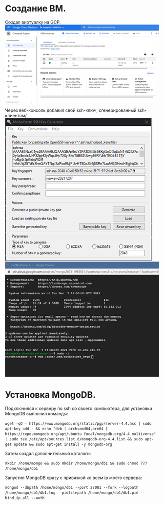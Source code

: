 # Создание ВМ.

Создал виртуалку на GCP.
![alt text](https://github.com/kot-mechanic/mongodb_otus/blob/main/screen/2021-12-07%2019_23_44-Window.png)

Через веб-консоль добавил свой ssh-ключ, сгенерированный ssh-клиентом/
![alt text](https://github.com/kot-mechanic/mongodb_otus/blob/main/screen/2021-12-07%2019_50_58-Window.png)
![alt text](https://github.com/kot-mechanic/mongodb_otus/blob/main/screen/2021-12-07%2019_55_52-Window.png)

# Установка MongoDB.
Подключился к серверу по ssh со своего компьютера, для установки MongoDB выполнил команды:

```wget -qO - https://www.mongodb.org/static/pgp/server-4.4.asc | sudo apt-key add - && echo "deb [ arch=amd64,arm64 ] https://repo.mongodb.org/apt/ubuntu focal/mongodb-org/4.4 multiverse" | sudo tee /etc/apt/sources.list.d/mongodb-org-4.4.list && sudo apt-get update && sudo apt-get install -y mongodb-org```

Затем создал дополнительный каталоги:

```mkdir /home/mongo && sudo mkdir /home/mongo/db1 && sudo chmod 777 /home/mongo/db1```

Запустил MongoDB сразу с привязкой ко всем ip моего сервера:

```mongod --dbpath /home/mongo/db1 --port 27001 --fork --logpath /home/mongo/db1/db1.log --pidfilepath /home/mongo/db1/db1.pid --bind_ip_all --auth```
